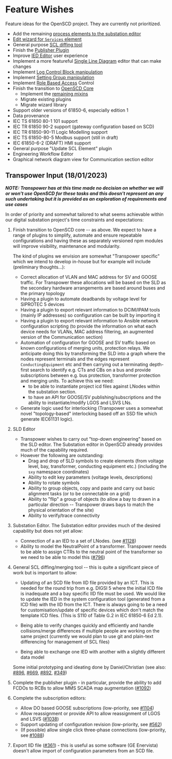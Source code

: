# Feature Wishes

Feature ideas for the OpenSCD project. They are currently not prioritized.

- Add the remaining [process elements to the substation editor](https://github.com/openscd/open-scd/projects/1)
- [Edit wizard for `Services` element](https://github.com/openscd/open-scd/projects/17)
- General purpose [SCL diffing tool](https://github.com/openscd/open-scd/projects/16)
- Finish the [Publisher Plugin](https://github.com/openscd/open-scd/projects/14)
- Improve [IED Editor](https://github.com/openscd/open-scd/projects/11) user experience
- Implement a more featureful [Single Line Diagram](https://github.com/openscd/open-scd/projects/7) editor that can make changes
- Implement [Log Control Block manipulation](https://github.com/openscd/open-scd/issues/148)
- Implement [Setting Group manipulation](https://github.com/openscd/open-scd/issues/149)
- Implement [Role Based Access](https://github.com/openscd/open-scd/issues/167) Control
- Finish the transition to [OpenSCD Core](https://github.com/openscd/open-scd-core/)
  - Implement the [remaining mixins](https://github.com/openscd/open-scd-core/projects?type=classic)
  - Migrate existing plugins
  - Migrate wizard library
- Support older versions of 61850-6, especially edition 1
- Data provenance
- IEC TS 61850 80-1 101 support
- IEC TR 61850 90-2 support (gateway configuration based on SCD)
- IEC TR 61850-90-11 Logic Modelling support
- IEC TS 61850-80-5 Modbus support (still in draft)
- IEC 61850-6-2 (DRAFT) HMI support
- General purpose "Update SCL Element" plugin
- Engineering Workflow Editor
- Graphical network diagram view for Communication section editor

## Transpower Input (18/01/2023)

**_NOTE: Transpower has at this time made no decision on whether we will or won't use OpenSCD for these tasks and this doesn't represent an any such undertaking but it is provided as an exploration of requirements and use cases_**

In order of priority and somewhat tailored to what seems achievable within our digital substation project's time constraints and expectations:

1. Finish transition to OpenSCD core -- as above. We expect to have a range of plugins to simplify, automate and ensure repeatable configurations and having these as separately versioned npm modules will improve visibility, maintenance and modularity.

   The kind of plugins we envision are somewhat "Transpower specific" which we intend to develop in-house but for example will include (preliminary thoughts...):

   - Correct allocation of VLAN and MAC address for SV and GOOSE traffic. For Transpower these allocations will be based on the SLD as the secondary hardware arrangements are based around buses and the primary topology
   - Having a plugin to automate deadbands by voltage level for SIPROTEC 5 devices
   - Having a plugin to export relevant information to DCIM/IPAM tools (mainly IP addresses) so configuration can be built by importing it
   - Having a plugin to export relevant information to Ansible network configuration scripting (to provide the information on what each device needs for VLANs, MAC address filtering, an augmented version of the Communication section)
   - Automation of configuration for GOOSE and SV traffic based on known configurations of merging units, protection relays. We anticipate doing this by transforming the SLD into a graph where the nodes represent terminals and the edges represent `ConductingEquipment` etc and then carrying out a terminating depth-first search to identify e.g. CTs and CBs on a bus and provide subscriptions between e.g. bus protection, transformer protection and merging units. To achieve this we need:
     - to be able to instantiate project icd files against LNodes within the substation section.
     - to have an API for GOOSE/SV publishing/subscriptions and the ability to instantiate/modify LGOS and LSVS LNs.
   - Generate logic used for interlocking (Transpower uses a somewhat novel "topology-based" interlocking based off an SSD file which generate IEC61131 logic).

1. SLD Editor

   - Transpower wishes to carry out "top-down engineering" based on the SLD editor. The Substation editor in OpenSCD already provides much of the capability required.
   - However the following are outstanding:
     - Drag and drop of SLD symbols to create elements (from voltage level, bay, transformer, conducting equipment etc.) (including the `sxy` namespace coordinates)
     - Ability to edit key parameters (voltage levels, descriptions)
     - Ability to rotate symbols
     - Ability to group objects, copy and paste and carry out basic alignment tasks (or to be connectable on a grid)
     - Ability to "flip" a group of objects (to allow a bay to drawn in a particular direction -- Transpower draws bays to match the physical orientation of the site)
     - Ability to verify/trace connectivity

1. Substation Editor. The Substation editor provides much of the desired capability but does not yet allow:

   - Connection of a an IED to a set of LNodes. (see [#1128](https://github.com/openscd/open-scd/issues/1128))
   - Ability to model the NeutralPoint of a transformer. Transpower needs to be able to assign CTRs to the neutral point of the transformer so we need to be able to model this ([#796](https://github.com/openscd/open-scd/issues/796))

1. General SCL diffing/merging tool -- this is quite a significant piece of work but is important to allow:

   - Updating of an SCD file from IID file provided by an ICT. This is needed for the round trip from e.g. DIGSI 5 where the initial ICD file is inadequate and a bay specific IID file must be used. We would like to update the IED in the system configuration tool (generated from a ICD file) with the IID from the ICT. There is always going to be a need for customisation/update of specific devices which don't match the template ICD files. (This is S110 of Table G.2 in IEC 61850-6 Ed 2.1).

   - Being able to verify changes quickly and efficiently and handle collisions/merge differences if multiple people are working on the same project (currently we would plan to use git and plain-text differencing for management of SCL files)

   - Being able to exchange one IED with another with a slightly different data model

   Some initial prototyping and ideating done by Daniel/Christian (see also: [#896](https://github.com/openscd/open-scd/issues/896), [#669](https://github.com/openscd/open-scd/issues/669), [#892](https://github.com/openscd/open-scd/issues/892), [#349](https://github.com/openscd/open-scd/issues/349))

1. Complete the publisher plugin - in particular, provide the ability to add FCDOs to RCBs to allow MMS SCADA map augmentation ([#1092](https://github.com/openscd/open-scd/issues/1092))

1. Complete the subscription editors:

   - Allow DO based GOOSE subscriptions (low-priority, see [#1104](https://github.com/openscd/open-scd/issues/1104))
   - Allow reassignment or provide API to allow reassignment of LGOS and LSVS ([#1038](https://github.com/openscd/open-scd/issues/1038))
   - Support updating of configuration revision (low-priority, see [#562](https://github.com/openscd/open-scd/issues/562))
   - (If possible) allow single click three-phase connections (low-priority, see [#1088](https://github.com/openscd/open-scd/issues/1088))

1. Export IID file ([#361](https://github.com/openscd/open-scd/issues/361)) - this is useful as some software (GE Enervista) doesn't allow import of configuration parameters from an SCD file.
